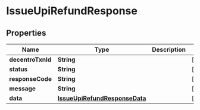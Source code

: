 

# IssueUpiRefundResponse


## Properties

| Name | Type | Description | Notes |
|------------ | ------------- | ------------- | -------------|
|**decentroTxnId** | **String** |  |  [optional] |
|**status** | **String** |  |  [optional] |
|**responseCode** | **String** |  |  [optional] |
|**message** | **String** |  |  [optional] |
|**data** | [**IssueUpiRefundResponseData**](IssueUpiRefundResponseData.md) |  |  [optional] |




